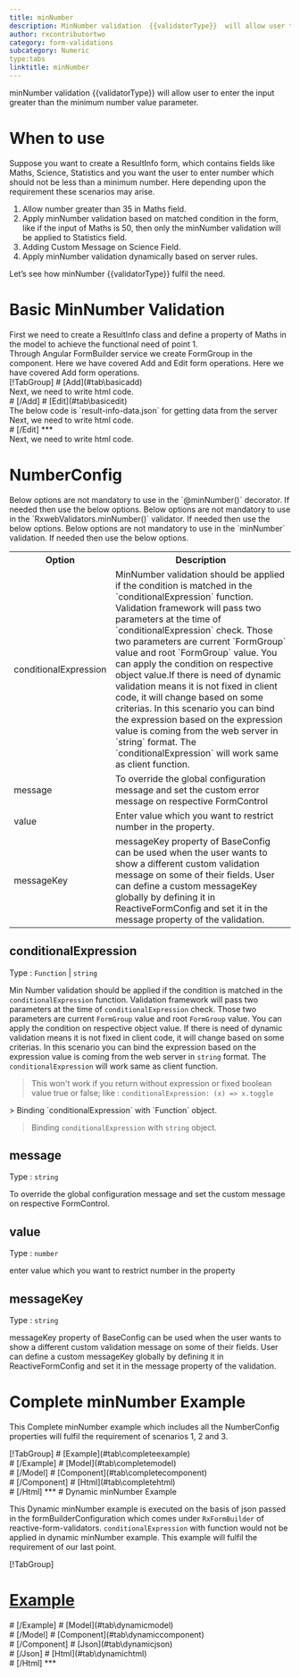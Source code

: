 ```yaml
---
title: minNumber 
description: MinNumber validation  {{validatorType}}  will allow user to enter the input greater than the minimum number value parameter.
author: rxcontributortwo
category: form-validations
subcategory: Numeric
type:tabs
linktitle: minNumber
---
```


<div class="title-bar"><p>minNumber validation  {{validatorType}}  will allow user to enter the input greater than the minimum number value parameter.</p></div>

# When to use
Suppose you want to create a ResultInfo form, which contains fields like Maths, Science, Statistics and you want the user to enter number which should not be less than a minimum number. Here depending upon the requirement these scenarios may arise.
<ol class='showHideElement'>
	<li>Allow number greater than 35 in Maths field.</li>
	<li>Apply minNumber validation based on matched condition in the form, like if the input of Maths is 50, then only the minNumber validation will be applied to Statistics field.</li>
	<li>Adding Custom Message on Science Field.</li>
	<data-scope scope="['decorator','validator']">
	<li>Apply minNumber validation dynamically based on server rules.</li>
	</data-scope>
</ol>
Let’s see how minNumber {{validatorType}} fulfil the need.

# Basic MinNumber Validation
<data-scope scope="['decorator','template-driven-directives','template-driven-decorators']">
First we need to create a ResultInfo class and define a property of Maths in the model to achieve the functional need of point 1.
<div component="app-code" key="minNumber-add-model"></div> 
</data-scope>
Through Angular FormBuilder service we create FormGroup in the component.
<data-scope scope="['decorator']">
Here we have covered Add and Edit form operations. 
</data-scope>

<data-scope scope="['validator','template-driven-directives','template-driven-decorators']">
Here we have covered Add form operations. 
</data-scope>

<data-scope scope="['decorator']">
<div component="app-tabs" key="basic-operations"></div>
[!TabGroup]
# [Add](#tab\basicadd)
<div component="app-code" key="minNumber-add-component"></div> 
Next, we need to write html code.
<div component="app-code" key="minNumber-add-html"></div> 
<div component="app-example-runner" ref-component="app-minNumber-add"></div>
# [/Add]
# [Edit](#tab\basicedit)
<div component="app-code" key="minNumber-edit-component"></div>
The below code is `result-info-data.json` for getting data from the server 
<div component="app-code" key="minNumber-edit-json"></div> 
Next, we need to write html code.
<div component="app-code" key="minNumber-edit-html"></div> 
<div component="app-example-runner" ref-component="app-minNumber-edit"></div>
# [/Edit]
***
</data-scope>

<data-scope scope="['validator','template-driven-directives','template-driven-decorators']">
<div component="app-code" key="minNumber-add-component"></div> 
Next, we need to write html code.
<div component="app-code" key="minNumber-add-html"></div> 
<div component="app-example-runner" ref-component="app-minNumber-add"></div>
</data-scope>

# NumberConfig 
<data-scope scope="['decorator']">
Below options are not mandatory to use in the `@minNumber()` decorator. If needed then use the below options.
</data-scope>

<data-scope scope="['validator']">
Below options are not mandatory to use in the `RxwebValidators.minNumber()` validator. If needed then use the below options.
</data-scope>

<data-scope scope="['template-driven-directives','template-driven-decorators']">
Below options are not mandatory to use in the `minNumber` validation. If needed then use the below options.
</data-scope>

<table class="table table-bordered table-striped showHideElement">
<tr><th>Option</th><th>Description</th></tr>
<tr><td><a  (click)='scrollTo("#conditionalExpression")' title="conditionalExpression">conditionalExpression</a></td><td>MinNumber validation should be applied if the condition is matched in the `conditionalExpression` function. Validation framework will pass two parameters at the time of `conditionalExpression` check. Those two parameters are current `FormGroup` value and root `FormGroup` value. You can apply the condition on respective object value.If there is need of dynamic validation means it is not fixed in client code, it will change based on some criterias. In this scenario you can bind the expression based on the expression value is coming from the web server in `string` format. The `conditionalExpression` will work same as client function.</td></tr>
<tr><td><a  (click)='scrollTo("#message")' title="message">message</a></td><td>To override the global configuration message and set the custom error message on respective FormControl</td></tr>
<tr><td><a (click)='scrollTo("#value")' title="value">value</a></td><td> Enter value which you want to restrict number in the property.</td></tr>
<tr><td><a (click)='scrollTo("#messageKey")' title="messageKey">messageKey</a></td><td>messageKey property of BaseConfig can be used when the user wants to show a different custom validation message on some of their fields. User can define a custom messageKey globally by defining it in ReactiveFormConfig and set it in the message property of the validation.</td></tr>
</table>

## conditionalExpression 
Type :  `Function`  |  `string` 

Min Number validation should be applied if the condition is matched in the `conditionalExpression` function. Validation framework will pass two parameters at the time of `conditionalExpression` check. Those two parameters are current `FormGroup` value and root `FormGroup` value. You can apply the condition on respective object value.
If there is need of dynamic validation means it is not fixed in client code, it will change based on some criterias. In this scenario you can bind the expression based on the expression value is coming from the web server in `string` format. The `conditionalExpression` will work same as client function.

> This won't work if you return without expression or fixed boolean value true or false; like : `conditionalExpression: (x) => x.toggle`

<data-scope scope="['validator','decorator']"> 
> Binding `conditionalExpression` with `Function` object.
<div component="app-code" key="minNumber-conditionalExpressionExampleFunction-model"></div> 
</data-scope>

> Binding `conditionalExpression` with `string` object.
<div component="app-code" key="minNumber-conditionalExpressionExampleString-model"></div> 

<div component="app-example-runner" ref-component="app-minNumber-conditionalExpression" title="minNumber {{validatorType}} with conditionalExpression" key="conditionalExpression"></div>

## message 
Type :  `string` 

To override the global configuration message and set the custom message on respective FormControl.

<div component="app-code" key="minNumber-messageExample-model"></div> 
<div component="app-example-runner" ref-component="app-minNumber-message" title="minNumber {{validatorType}} with message" key="message"></div>

## value 
Type :  `number` 

enter value which you want to restrict number in the property

<div component="app-code" key="minNumber-valueExample-model"></div> 
<div component="app-example-runner" ref-component="app-minNumber-value" title="minNumber {{validatorType}} with value" key="value"></div>

## messageKey
Type : `string`

messageKey property of BaseConfig can be used when the user wants to show a different custom validation message on some of their fields. User can define a custom messageKey globally by defining it in ReactiveFormConfig and set it in the message property of the validation.

<div component="app-code" key="minNumber-messageKeyExample-model"></div> 
<div component="app-example-runner" ref-component="app-minNumber-messageKey" title="minNumber {{validatorType}} with messageKey" key="messageKey"></div>

# Complete minNumber Example

This Complete minNumber example which includes all the NumberConfig properties will fulfil the requirement of scenarios 1, 2 and 3.

<div component="app-tabs" key="complete"></div>
[!TabGroup]
# [Example](#tab\completeexample)
<div component="app-example-runner" ref-component="app-minNumber-complete"></div>
# [/Example]
<data-scope scope="['decorator','template-driven-directives','template-driven-decorators']">
# [Model](#tab\completemodel)
<div component="app-code" key="minNumber-complete-model"></div> 
# [/Model]
</data-scope>
# [Component](#tab\completecomponent)
<div component="app-code" key="minNumber-complete-component"></div> 
# [/Component]
# [Html](#tab\completehtml)
<div component="app-code" key="minNumber-complete-html"></div> 
# [/Html]
***

<data-scope scope="['decorator','validator']">
# Dynamic minNumber Example

This Dynamic minNumber example is executed on the basis of json passed in the formBuilderConfiguration which comes under `RxFormBuilder` of reactive-form-validators. `conditionalExpression` with function would not be applied in dynamic minNumber example. This example will fulfil the requirement of our last point.

<div component="app-tabs" key="dynamic"></div>

[!TabGroup]
# [Example](#tab\dynamicexample)
<div component="app-example-runner" ref-component="app-minNumber-dynamic"></div>
# [/Example]
<data-scope scope="['decorator']">
# [Model](#tab\dynamicmodel)
<div component="app-code" key="minNumber-dynamic-model"></div>
# [/Model]
</data-scope>
# [Component](#tab\dynamiccomponent)
<div component="app-code" key="minNumber-dynamic-component"></div>
# [/Component]
# [Json](#tab\dynamicjson)
<div component="app-code" key="minNumber-dynamic-json"></div>
# [/Json]
# [Html](#tab\dynamichtml)
<div component="app-code" key="minNumber-dynamic-html"></div> 
# [/Html]
***
</data-scope>
